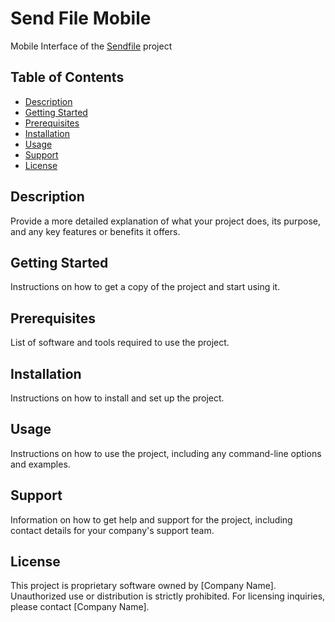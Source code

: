 # Send File Mobile 

Mobile Interface of the [Sendfile](https://github.com/opeolluwa/send-file) project

## Table of Contents

- [Description](#description)
- [Getting Started](#getting-started)
- [Prerequisites](#prerequisites)
- [Installation](#installation)
- [Usage](#usage)
- [Support](#support)
- [License](#license)

## Description

Provide a more detailed explanation of what your project does, its purpose, and any key features or benefits it offers.

## Getting Started

Instructions on how to get a copy of the project and start using it.

## Prerequisites

List of software and tools required to use the project.

## Installation

Instructions on how to install and set up the project.

## Usage

Instructions on how to use the project, including any command-line options and examples.

## Support

Information on how to get help and support for the project, including contact details for your company's support team.

## License

This project is proprietary software owned by [Company Name]. Unauthorized use or distribution is strictly prohibited. For licensing inquiries, please contact [Company Name].

